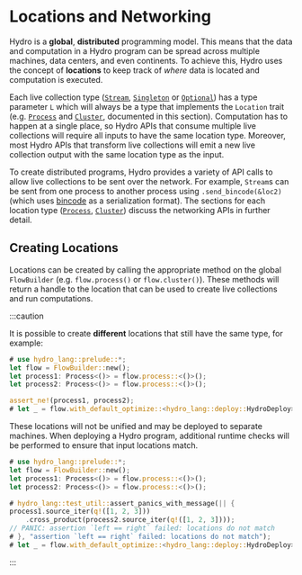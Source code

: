 # Locations and Networking
Hydro is a **global**, **distributed** programming model. This means that the data and computation in a Hydro program can be spread across multiple machines, data centers, and even continents. To achieve this, Hydro uses the concept of **locations** to keep track of _where_ data is located and computation is executed.

Each live collection type ([`Stream`](https://hydro.run/rustdoc/hydro_lang/stream/struct.Stream), [`Singleton`](https://hydro.run/rustdoc/hydro_lang/singleton/struct.Singleton) or [`Optional`](https://hydro.run/rustdoc/hydro_lang/optional/struct.Optional)) has a type parameter `L` which will always be a type that implements the `Location` trait (e.g. [`Process`](./processes) and [`Cluster`](./clusters), documented in this section). Computation has to happen at a single place, so Hydro APIs that consume multiple live collections will require all inputs to have the same location type. Moreover, most Hydro APIs that transform live collections will emit a new live collection output with the same location type as the input.

To create distributed programs, Hydro provides a variety of API calls to allow live collections to be sent over the network. For example, `Stream`s can be sent from one process to another process using `.send_bincode(&loc2)` (which uses [bincode](https://docs.rs/bincode/latest/bincode/) as a serialization format). The sections for each location type ([`Process`](./processes), [`Cluster`](./clusters)) discuss the networking APIs in further detail.

## Creating Locations
Locations can be created by calling the appropriate method on the global `FlowBuilder` (e.g. `flow.process()` or `flow.cluster()`). These methods will return a handle to the location that can be used to create live collections and run computations.

<!-- TODO(shadaj): provide documentation on FlowBuilder and link from the mention above -->

:::caution

It is possible to create **different** locations that still have the same type, for example:

```rust
# use hydro_lang::prelude::*;
let flow = FlowBuilder::new();
let process1: Process<()> = flow.process::<()>();
let process2: Process<()> = flow.process::<()>();

assert_ne!(process1, process2);
# let _ = flow.with_default_optimize::<hydro_lang::deploy::HydroDeploy>();
```

These locations will not be unified and may be deployed to separate machines. When deploying a Hydro program, additional runtime checks will be performed to ensure that input locations match.

```rust
# use hydro_lang::prelude::*;
let flow = FlowBuilder::new();
let process1: Process<()> = flow.process::<()>();
let process2: Process<()> = flow.process::<()>();

# hydro_lang::test_util::assert_panics_with_message(|| {
process1.source_iter(q!([1, 2, 3]))
    .cross_product(process2.source_iter(q!([1, 2, 3])));
// PANIC: assertion `left == right` failed: locations do not match
# }, "assertion `left == right` failed: locations do not match");
# let _ = flow.with_default_optimize::<hydro_lang::deploy::HydroDeploy>();
```

:::
